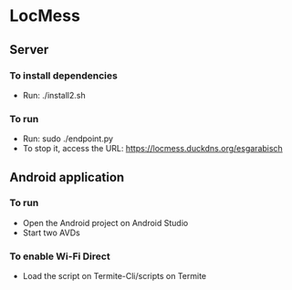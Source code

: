 # LocMess
## Server
### To install dependencies
* Run: ./install2.sh

### To run
* Run: sudo ./endpoint.py
* To stop it, access the URL: https://locmess.duckdns.org/esgarabisch

## Android application
### To run
* Open the Android project on Android Studio
* Start two AVDs

### To enable Wi-Fi Direct
* Load the script on Termite-Cli/scripts on Termite
